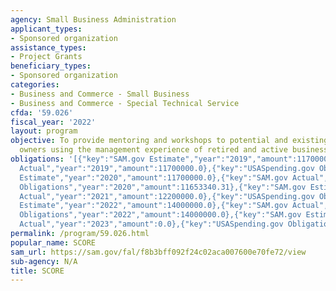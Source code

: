```yaml
---
agency: Small Business Administration
applicant_types:
- Sponsored organization
assistance_types:
- Project Grants
beneficiary_types:
- Sponsored organization
categories:
- Business and Commerce - Small Business
- Business and Commerce - Special Technical Service
cfda: '59.026'
fiscal_year: '2022'
layout: program
objective: To provide mentoring and workshops to potential and existing small business
  owners using the management experience of retired and active business professionals.
obligations: '[{"key":"SAM.gov Estimate","year":"2019","amount":11700000.0},{"key":"SAM.gov
  Actual","year":"2019","amount":11700000.0},{"key":"USASpending.gov Obligations","year":"2019","amount":4285000.0},{"key":"SAM.gov
  Estimate","year":"2020","amount":11700000.0},{"key":"SAM.gov Actual","year":"2020","amount":11700000.0},{"key":"USASpending.gov
  Obligations","year":"2020","amount":11653340.31},{"key":"SAM.gov Estimate","year":"2021","amount":12200000.0},{"key":"SAM.gov
  Actual","year":"2021","amount":12200000.0},{"key":"USASpending.gov Obligations","year":"2021","amount":6871606.46},{"key":"SAM.gov
  Estimate","year":"2022","amount":14000000.0},{"key":"SAM.gov Actual","year":"2022","amount":14000000.0},{"key":"USASpending.gov
  Obligations","year":"2022","amount":14000000.0},{"key":"SAM.gov Estimate","year":"2023","amount":17000000.0},{"key":"SAM.gov
  Actual","year":"2023","amount":0.0},{"key":"USASpending.gov Obligations","year":"2023","amount":17000000.0}]'
permalink: /program/59.026.html
popular_name: SCORE
sam_url: https://sam.gov/fal/f8b3bff092f24c02aca007600e70fe72/view
sub-agency: N/A
title: SCORE
---
```

